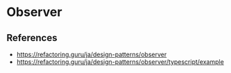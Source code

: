 # Observer

## References
- https://refactoring.guru/ja/design-patterns/observer
- https://refactoring.guru/ja/design-patterns/observer/typescript/example
